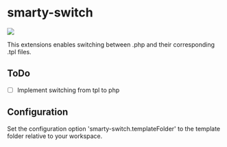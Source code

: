 # smarty-switch

![](https://github.com/Xeranor/vs-code-smarty-switch/actions/workflows/main.yml/badge.svg)

This extensions enables switching between .php and their corresponding .tpl files.

## ToDo

- [ ] Implement switching from tpl to php

## Configuration

Set the configuration option 'smarty-switch.templateFolder' to the template folder relative to your workspace.
